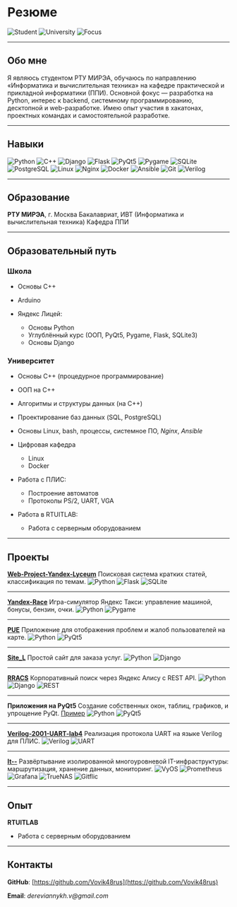# Резюме

![Student](https://img.shields.io/badge/Status-Student-blue)
![University](https://img.shields.io/badge/RTU%20MIREA-IVT%20%2F%20PPI-brightgreen)
![Focus](https://img.shields.io/badge/Focus-Python%20%7C%20Backend%20%7C%20Linux-orange)

---

## Обо мне

Я являюсь студентом РТУ МИРЭА, обучаюсь по направлению «Информатика и вычислительная техника» на кафедре практической и прикладной информатики (ППИ). Основной фокус — разработка на Python, интерес к backend, системному программированию, десктопной и web-разработке. Имею опыт участия в хакатонах, проектных командах и самостоятельной разработке.

---

## Навыки

![Python](https://img.shields.io/badge/Python-3.10-blue?logo=python)
![C++](https://img.shields.io/badge/C++-17-blue?logo=c%2B%2B)
![Django](https://img.shields.io/badge/Django-Backend-success?logo=django)
![Flask](https://img.shields.io/badge/Flask-Microframework-lightgrey?logo=flask)
![PyQt5](https://img.shields.io/badge/PyQt5-GUI-green)
![Pygame](https://img.shields.io/badge/Pygame-GameDev-yellow)
![SQLite](https://img.shields.io/badge/SQLite-DB-lightblue?logo=sqlite)
![PostgreSQL](https://img.shields.io/badge/PostgreSQL-DB-blue?logo=postgresql)
![Linux](https://img.shields.io/badge/Linux-System-red?logo=linux)
![Nginx](https://img.shields.io/badge/Nginx-ReverseProxy-darkgreen?logo=nginx)
![Docker](https://img.shields.io/badge/Docker-Containers-blue?logo=docker)
![Ansible](https://img.shields.io/badge/Ansible-Automation-red?logo=ansible)
![Git](https://img.shields.io/badge/Git-VersionControl-orange?logo=git)
![Verilog](https://img.shields.io/badge/Verilog-HDL-purple)

---

## Образование

**РТУ МИРЭА**, г. Москва
Бакалавриат, ИВТ (Информатика и вычислительная техника)
Кафедра ППИ

---

## Образовательный путь

### Школа

* Основы C++
* Arduino
* Яндекс Лицей:

  * Основы Python
  * Углублённый курс (ООП, PyQt5, Pygame, Flask, SQLite3)
  * Основы Django

<div class="page"/>

### Университет

* Основы C++ (процедурное программирование)
* ООП на C++
* Алгоритмы и структуры данных (на C++)
* Проектирование баз данных (SQL, PostgreSQL)
* Основы Linux, bash, процессы, системное ПО, _Nginx_, _Ansible_
* Цифровая кафедра
  * Linux
  * Docker
* Работа с ПЛИС:

  * Построение автоматов
  * Протоколы PS/2, UART, VGA
* Работа в RTUITLAB:

  * Работа с серверным оборудованием

---

## Проекты

**[Web-Project-Yandex-Lyceum](https://github.com/Vovik48rus/Web-Project-Yandex-Lyceum)**
Поисковая система кратких статей, классификация по темам.
![Python](https://img.shields.io/badge/-Python-blue?logo=python)
![Flask](https://img.shields.io/badge/-Flask-lightgrey?logo=flask)
![SQLite](https://img.shields.io/badge/-SQLite-blue?logo=sqlite)

---

**[Yandex-Race](https://github.com/Vovik48rus/Yandex-Race)**
Игра-симулятор Яндекс Такси: управление машиной, бонусы, бензин, очки.
![Python](https://img.shields.io/badge/-Python-blue?logo=python)
![Pygame](https://img.shields.io/badge/-Pygame-yellow)

---

**[PUE](https://github.com/Vovik48rus/PUE)**
Приложение для отображения проблем и жалоб пользователей на карте.
![Python](https://img.shields.io/badge/-Python-blue?logo=python)
![PyQt5](https://img.shields.io/badge/-PyQt5-green)

---

**[Site\_L](https://github.com/Vovik48rus/Site_L)**
Простой сайт для заказа услуг.
![Python](https://img.shields.io/badge/-Python-blue?logo=python)
![Django](https://img.shields.io/badge/-Django-success?logo=django)

---

**[RRACS](https://github.com/Vovik48rus/RRACS)**
Корпоративный поиск через Яндекс Алису с REST API.
![Python](https://img.shields.io/badge/-Python-blue?logo=python)
![Django](https://img.shields.io/badge/-Django-success?logo=django)
![REST](https://img.shields.io/badge/-REST%20API-informational)

---

**Приложения на PyQt5**
Создание собственных окон, таблиц, графиков, и упрощение PyQt.
[Пример](https://github.com/Vovik48rus/HTYTYC.git)
![Python](https://img.shields.io/badge/-Python-blue?logo=python)
![PyQt5](https://img.shields.io/badge/-PyQt5-green)

---

**[Verilog-2001-UART-lab4](https://github.com/Vovik48rus/Verilog-2001-UART-lab4)**
Реализация протокола UART на языке Verilog для ПЛИС.
![Verilog](https://img.shields.io/badge/-Verilog-purple)
![UART](https://img.shields.io/badge/-UART-lightgrey)

---

**[It--](https://github.com/Vovik48rus/It--)**
Развёртывание изолированной многоуровневой IT-инфраструктуры: маршрутизация, хранение данных, мониторинг.
![VyOS](https://img.shields.io/badge/VyOS-Routing-orange)
![Prometheus](https://img.shields.io/badge/Prometheus-Monitoring-red?logo=prometheus)
![Grafana](https://img.shields.io/badge/Grafana-Dashboards-orange?logo=grafana)
![TrueNAS](https://img.shields.io/badge/TrueNAS-Storage-blue)
![Gitflic](https://img.shields.io/badge/Gitflic-Repo-green)

---

## Опыт

**RTUITLAB**

* Работа с серверным оборудованием

---

## Контакты

**GitHub**: [https://github.com/Vovik48rus](https://github.com/Vovik48rus)

**Email**: _dereviannykh.v@gmail.com_
